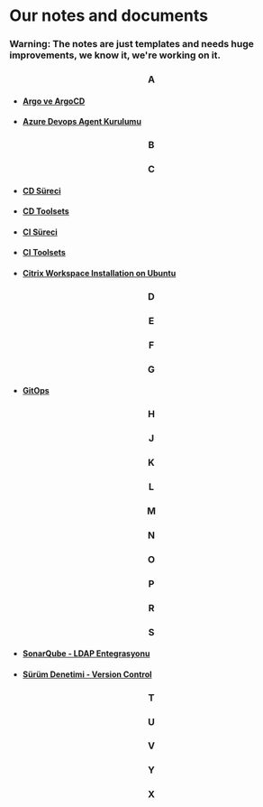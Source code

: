 # Our notes and documents

### **Warning: The notes are just templates and needs huge improvements, we know it, we're working on it.**

### <center>A</center>
- #### [Argo ve ArgoCD](argo-ve-argo-cd.md)
- #### [Azure Devops Agent Kurulumu](azure-devops-agent.md)
### <center>B</center>
### <center>C</center>
- #### [CD Süreci](CD-surecleri.md)
- #### [CD Toolsets](CD-toolsets.md)
- #### [CI Süreci](CI-surecleri.md)
- #### [CI Toolsets](CI-toolsets.md)
- #### [Citrix Workspace Installation on Ubuntu](Citrix-Workspace-and-Ubuntu.md)
### <center>D</center>
### <center>E</center>
### <center>F</center>
### <center>G</center>
- #### [GitOps](GitOps.md)
### <center>H</center>
### <center>J</center>
### <center>K</center>
### <center>L</center>
### <center>M</center>
### <center>N</center>
### <center>O</center>
### <center>P</center>
### <center>R</center>
### <center>S</center>
- #### [SonarQube - LDAP Entegrasyonu](sonarqube-ldap-entegrasyonu.md)
- #### [Sürüm Denetimi - Version Control](surum-denetimi-(version-control).md)
### <center>T</center>
### <center>U</center>
### <center>V</center>
### <center>Y</center>
### <center>X</center>
